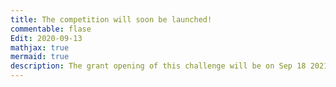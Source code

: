 ```yaml
---
title: The competition will soon be launched!
commentable: flase
Edit: 2020-09-13
mathjax: true
mermaid: true
description: The grant opening of this challenge will be on Sep 18 2021.
---
```


